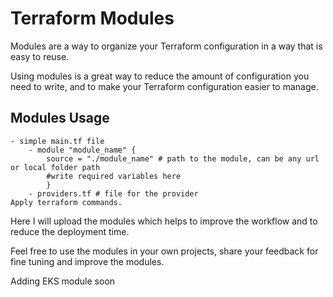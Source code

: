 # Terraform Modules

Modules are a way to organize your Terraform configuration in a way that is easy to reuse.

Using modules is a great way to reduce the amount of configuration you need to write, and to make your Terraform configuration easier to manage.

## Modules Usage
    - simple main.tf file
        - module "module_name" {
            source = "./module_name" # path to the module, can be any url or local folder path
            #write required variables here
            }
        - providers.tf # file for the provider
    Apply terraform commands.

Here I will upload the modules which helps to improve the workflow and to reduce the deployment time.


Feel free to use the modules in your own projects, share your feedback for fine tuning and improve the modules.

Adding EKS module soon